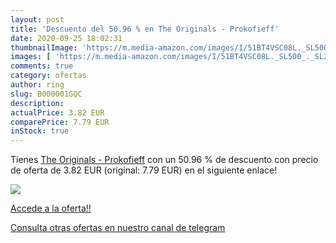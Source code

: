 ```yaml
---
layout: post
title: 'Descuento del 50.96 % en The Originals - Prokofieff'
date: 2020-09-25 18:02:31
thumbnailImage: 'https://m.media-amazon.com/images/I/51BT4VSC08L._SL500_._SL200_.jpg'
images: [ 'https://m.media-amazon.com/images/I/51BT4VSC08L._SL500_._SL200_.jpg' ]
comments: true
category: ofertas
author: ring
slug: B000001GQC
description:
actualPrice: 3.82 EUR
comparePrice: 7.79 EUR
inStock: true
---
```


Tienes [The Originals - Prokofieff](https://www.amazon.com/dp/B000001GQC/?tag=redken08-20) con un 50.96 % de descuento con precio de oferta de 3.82 EUR (original: 7.79 EUR) en el siguiente enlace!

[![](https://m.media-amazon.com/images/I/51BT4VSC08L._SL500_._SL200_.jpg)](https://www.amazon.com/dp/B000001GQC/?tag=redken08-20)

[Accede a la oferta!!](https://www.amazon.com/dp/B000001GQC/?tag=redken08-20)

[Consulta otras ofertas en nuestro canal de telegram](https://t.me/s/ofertas25)
